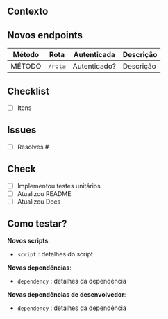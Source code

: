 ## Contexto
<!-- Qual problema está tentando resolver? -->

## Novos endpoints
<!-- Adiciona, se houver, a lista de endpoints e seus respectivos métodos, utilizando a tabela abaixo -->
| Método  | Rota | Autenticada | Descrição | 
| ------- | ---- | ----------- | --------- |
| MÉTODO | `/rota`| Autenticado? | Descrição | 

## Checklist
- [ ] Itens
<!-- Descreva as principais alterações que este PR faz. -->

## Issues
- [ ] Resolves #
<!-- Adicione as respectivas issues linkadas a este PR. -->

## Check
- [ ] Implementou testes unitários
- [ ] Atualizou README
- [ ] Atualizou Docs

## Como testar?
<!-- Adicione algumas instruções de como os reviewers podem testar esse PR. -->

**Novos scripts**:
- `script` : detalhes do script

**Novas dependências**:
- `dependency` : detalhes da dependência

**Novas dependências de desenvolvedor**:
- `dependency` : detalhes da dependência
